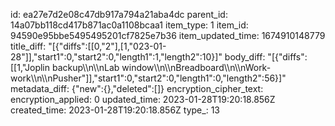 id: ea27e7d2e08c47db917a794a21aba4dc
parent_id: 14a07bb118cd417b871ac0a1108bcaa1
item_type: 1
item_id: 94590e95bbe5495495201cf7825e7b36
item_updated_time: 1674910148779
title_diff: "[{\"diffs\":[[0,\"2\"],[1,\"023-01-28\"]],\"start1\":0,\"start2\":0,\"length1\":1,\"length2\":10}]"
body_diff: "[{\"diffs\":[[1,\"Joplin backup\\\n\\\nLab window\\\n\\\nBreadboard\\\n\\\nWork-work\\\n\\\nPusher\"]],\"start1\":0,\"start2\":0,\"length1\":0,\"length2\":56}]"
metadata_diff: {"new":{},"deleted":[]}
encryption_cipher_text: 
encryption_applied: 0
updated_time: 2023-01-28T19:20:18.856Z
created_time: 2023-01-28T19:20:18.856Z
type_: 13